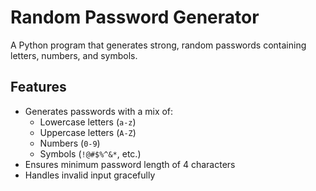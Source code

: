 # Random Password Generator
A Python program that generates strong, random passwords containing letters, numbers, and symbols.

## Features
- Generates passwords with a mix of:
  - Lowercase letters (`a-z`)
  - Uppercase letters (`A-Z`)
  - Numbers (`0-9`)
  - Symbols (`!@#$%^&*`, etc.)
- Ensures minimum password length of 4 characters
- Handles invalid input gracefully
